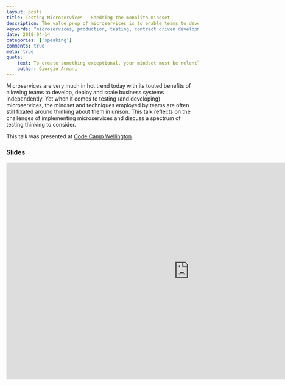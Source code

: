 ```yaml
---
layout: posts
title: Testing Microservices - Shedding the monolith mindset
description: The value prop of microservices is to enable teams to develop, deploy and scale independently. Yet why do we still insist on testing everything together?
keywords: "microservices, production, testing, contract driven development, pact, monolith, feature flagging"
date: 2018-04-14
categories: ['speaking']
comments: true
meta: true
quote:
    text: To create something exceptional, your mindset must be relentlessly focused on the smallest detail.
    author: Giorgio Armani
---
```


Microservices are very much in hot trend today with its touted benefits of allowing teams to develop, deploy
and scale business systems independently. Yet when it comes to testing (and developing) microservices, the 
mindset and techniques employed by teams are often still fixated around thinking about them in unison. This 
talk reflects on the challenges of implementing microservices and discuss a spectrum of testing thinking 
to consider.

This talk was presented at [Code Camp Wellington][1].

### Slides
<iframe src="https://docs.google.com/presentation/d/e/2PACX-1vSBkeUmmhWU1LFD_GLoTyWRZckOEJGf-lMmF122UwSZx2jWwn3AzdEJg-kK3kfL-8_DDySFw1vVV28I/embed?start=false&loop=false&delayms=3000" frameborder="0" width="960" height="569" allowfullscreen="true" mozallowfullscreen="true" webkitallowfullscreen="true"></iframe>

[1]: https://codecampwellington.nz
